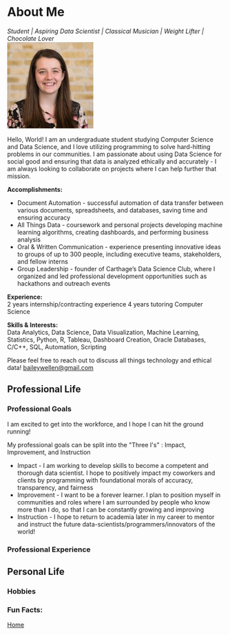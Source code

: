 # About Me  
*Student | Aspiring Data Scientist | Classical Musician | Weight Lifter | Chocolate Lover*  
![Headshot](headshot.jpg)  

Hello, World! I am an undergraduate student studying Computer Science and Data Science, and I love utilizing programming to solve hard-hitting problems in our communities. I am passionate about using Data Science for social good and ensuring that data is analyzed ethically and accurately - I am always looking to collaborate on projects where I can help further that mission.

**Accomplishments:**  
* Document Automation - successful automation of data transfer between various documents, spreadsheets, and databases, saving time and ensuring accuracy  
* All Things Data - coursework and personal projects developing machine learning algorithms, creating dashboards, and performing business analysis  
* Oral & Written Communication - experience presenting innovative ideas to groups of up to 300 people, including executive teams, stakeholders, and fellow interns  
* Group Leadership - founder of Carthage’s Data Science Club, where I organized and led professional development opportunities such as hackathons and outreach events  

**Experience:**  
2 years internship/contracting experience
4 years tutoring Computer Science

**Skills & Interests:**  
Data Analytics, Data Science, Data Visualization, Machine Learning, Statistics, Python, R, Tableau, Dashboard Creation, Oracle Databases, C/C++, SQL, Automation, Scripting

Please feel free to reach out to discuss all things technology and ethical data!
baileywellen@gmail.com

## Professional Life  

### Professional Goals

I am excited to get into the workforce, and I hope I can hit the ground running! 

My professional goals can be split into the "Three I's" : Impact, Improvement, and Instruction

* Impact - I am working to develop skills to become a competent and thorough data scientist. I hope to positively impact my coworkers and clients by programming with foundational morals of accuracy, transparency, and fairness  
* Improvement - I want to be a forever learner. I plan to position myself in communities and roles where I am surrounded by people who know more than I do, so that I can be constantly growing and improving   
* Instruction - I hope to return to academia later in my career to mentor and instruct the future data-scientists/programmers/innovators of the world!  

### Professional Experience  


## Personal Life  

### Hobbies 

### Fun Facts:


 



 
 
[Home](index.md)
